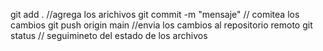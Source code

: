 git add . //agrega los arichivos
git commit -m "mensaje" // comitea los cambios
git push origin main //envia los cambios al repositorio remoto
git status // seguimineto del estado de los archivos